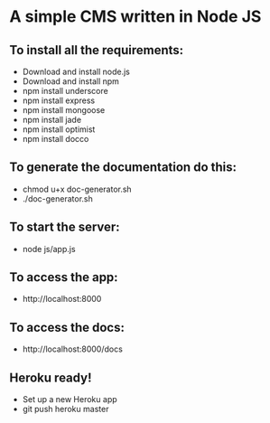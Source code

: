 # A simple CMS written in Node JS 

## To install all the requirements:

* Download and install node.js
* Download and install npm
* npm install underscore
* npm install express
* npm install mongoose
* npm install jade
* npm install optimist
* npm install docco

## To generate the documentation do this:

* chmod u+x doc-generator.sh
* ./doc-generator.sh

## To start the server:

* node js/app.js

## To access the app:

* http://localhost:8000

## To access the docs:

* http://localhost:8000/docs

## Heroku ready!

* Set up a new Heroku app 
* git push heroku master 
